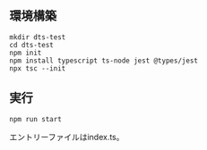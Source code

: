 ## 環境構築

```shell
mkdir dts-test
cd dts-test
npm init
npm install typescript ts-node jest @types/jest
npx tsc --init
```

## 実行

```shell
npm run start
```

エントリーファイルはindex.ts。

